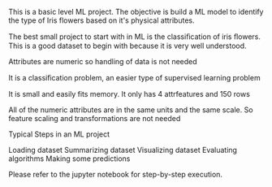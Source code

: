 This is a basic level ML project. The objective is build a ML model to identify the type of Iris flowers based on it's physical attributes.

The best small project to start with in ML is the classiﬁcation of iris ﬂowers. This is a good dataset to begin with because it is very well understood.

Attributes are numeric so handling of data is not needed

It is a classiﬁcation problem, an easier type of supervised learning problem

It is small and easily fits memory. It only has 4 attrfeatures and 150 rows

All of the numeric attributes are in the same units and the same scale. So feature scaling and transformations are not needed

Typical Steps in an ML project

Loading dataset
Summarizing dataset
Visualizing dataset
Evaluating algorithms
Making some predictions

Please refer to the jupyter notebook for step-by-step execution.
